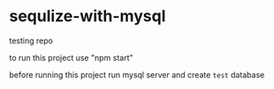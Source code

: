 # sequlize-with-mysql
 testing repo


to run this project use "npm start"

before running this project run mysql server and create `test` database

